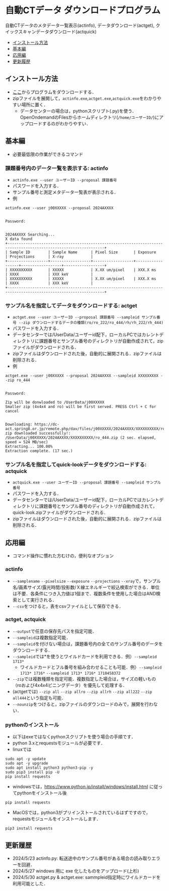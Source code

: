 # 自動CTデータ ダウンロードプログラム   
自動CTデータのメタデータ一覧表示(actinfo), データダウンロード(actget), クイックスキャンデータダウンロード(actquick)

- [インストール方法](#インストール方法)
- [基本編](#基本編)
- [応用編](#応用編)
- [更新履歴](#更新履歴)

## インストール方法
- [ここ](https://github.com/xrm-bl/aCT-download/archive/refs/heads/main.zip)からプログラムをダウンロードする．
- zipファイルを展開して，`actinfo.exe`,`actget.exe`,`actquick.exe`をわかりやすい場所に置く．
    - データセンターの場合は，pythonスクリプト(.py)を使う．OpenOndemandのFilesからホームディレクトリ(`/home/ユーザーID/`)にアップロードするのがわかりやすい．

## 基本編
- 必要最低限の作業ができるコマンド
### 課題番号内のデータ一覧を表示する: actinfo
- `actinfo.exe --user ユーザーID --proposal 課題番号`
- パスワードを入力する．
- サンプル番号と測定メタデータ一覧表が表示される．　　　　
- 例
```
actinfo.exe --user j00XXXXX --proposal 2024AXXXX


Password: 


2024AXXXX Searching...
X data found
+-----------------------------------------------------------------------------------------------------------------+
| Sample ID        | Sample Name      | Pixel Size       | Exposure         | Projections      | X-ray            |
+------------------+------------------+------------------+------------------+------------------+------------------+
| XXXXXXXXXX       | XXXXX            | X.XX um/pixel    | XXX.X ms         | XXXX             | XXX keV          |
| XXXXXXXXXX       | XXXXX            | X.XX um/pixel    | XXX.X ms         | XXXX             | XXX keV          |
+-----------------------------------------------------------------------------------------------------------------+
```

### サンプル名を指定してデータをダウンロードする: actget
- `actget.exe --user ユーザーID --proposal 課題番号 --sampleid サンプル番号 --zip ダウンロードするデータの種類(ro/ro_222/ro_444/rh/rh_222/rh_444)`
- パスワードを入力する．
- データセンターでは/UserData/ユーザーid配下，ローカルPCではカレントディレクトリに課題番号とサンプル番号のディレクトリが自動作成されて，zipファイルがダウンロードされる．
- zipファイルはダウンロードされた後，自動的に展開される．zipファイルは削除される．　　
- 例
```
actget.exe --user j00XXXXX --proposal 2024AXXXX --sampleid XXXXXXXXX --zip ro_444


Password: 

Zip will be donwloaded to /UserData/j00XXXXX
Smaller zip (4x4x4 and ro) will be first served. PRESS Ctrl + C for cancel


Downloading: https://dc-act.spring8.or.jp/remote.php/dav/files/j00XXXXX/2024AXXXX/XXXXXXXXXX/ro_444.zip
zip downloaded successfully!: /UserData/j00XXXXX/2024AXXXX/XXXXXXXXXX/ro_444.zip (2 sec. elapsed, speed = 524 MB/sec)
Extracting... 100.00%
Extraction complete. (17 sec.)
```

### サンプル名を指定してquick-lookデータをダウンロードする: actquick
- `actquick.exe --user ユーザーID --proposal 課題番号 --sampleid サンプル番号`
- パスワードを入力する．
- データセンターでは/UserData/ユーザーid配下，ローカルPCではカレントディレクトリに課題番号とサンプル番号のディレクトリが自動作成されて，quick-look.zipファイルがダウンロードされる．
- zipファイルはダウンロードされた後，自動的に展開される．zipファイルは削除される．　　

## 応用編
- コマンド操作に慣れた方むけの，便利なオプション
### actinfo
- `--samplename` `--pixelsize` `--exposure` `--projections` `--xray`で，サンプル名/画素サイズ/露光時間/投影数/Ｘ線エネルギーで絞込検索ができる．単位は不要．各条件につき入力値は1個まで．複数条件を使用した場合はAND検索として実行される．    
- `--csv`をつけると，表をcsvファイルとして保存できる．

### actget, actquick
- `--output`で任意の保存先パスを指定可能．
- `--sampleid`は複数指定可能．
- `--sampleid`を付けない場合は，課題番号内の全てのサンブル番号のデータをダウンロードする．
- `--sampleid`では*を使うとワイルドカードを利用できる．例）`--sampleid 1713*`
    - ワイルドカードとフル番号を組み合わせることも可能．例）`--sampleid 1713* 1716*` `--sampleid 1713* 1716* 1718458372`
- `--zip`では複数種類を指定可能．複数指定した場合は，サイズの軽いもの（roおよび4x4x4ビニングデータ）を優先して処理する．
- (actgetでは) `--zip all` `--zip allro` `--zip allrh` `--zip all222` `--zip all444`という指定も可能．
- `--nounzip`をつけると，zipファイルのダウンロードのみで，展開を行わない．

### pythonのインストール
- 以下はexeではなくpythonスクリプトを使う場合の手順です．
- python 3.xとrequestsモジュールが必要です．
- linuxでは
```
sudo apt -y update
sudo apt -y upgrade
sudo apt install python3 python3-pip -y
sudo pip3 install pip -U
pip install requests
```
- windowsでは，https://www.python.jp/install/windows/install.html に従ってpythonをインストール後
```
pip install requests
```
- MacOSでは，python3がプリインストールされているはずですので，requestsモジュールをインストールします．
```
pip3 install requests
```

## 更新履歴
- 2024/5/23 actinfo.py: 転送途中のサンプル番号がある場合の読み取りエラーを回避．
- 2024/5/27 windows 用に exe 化したものをアップロード(上杉)
- 2024/5/30 actget.py & actget.exe: sammpleid指定時にワイルドカードを利用可能とした．

